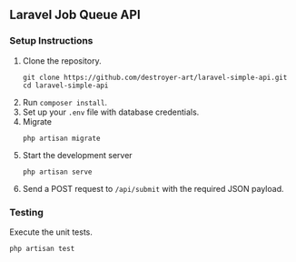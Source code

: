 ## Laravel Job Queue API

### Setup Instructions

1. Clone the repository.
    ```
    git clone https://github.com/destroyer-art/laravel-simple-api.git
    cd laravel-simple-api
    ```
2. Run `composer install`.
3. Set up your `.env` file with database credentials.
4. Migrate 
    ```
    php artisan migrate
    ```
5. Start the development server
    ```
    php artisan serve
    ```
6. Send a POST request to `/api/submit` with the required JSON payload.


### Testing

Execute the unit tests.

```
php artisan test
```
